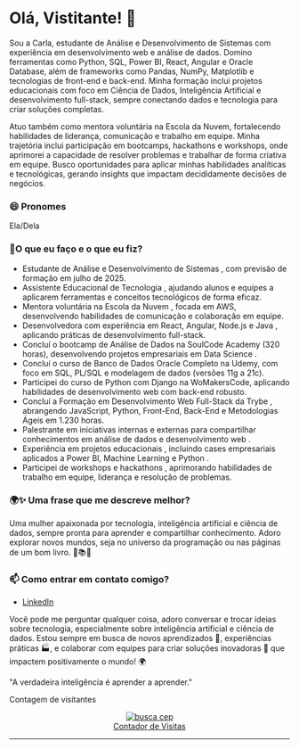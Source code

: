 # Olá, Vistitante! 👋

Sou a Carla, estudante de Análise e Desenvolvimento de Sistemas com experiência em desenvolvimento web e análise de dados. Domino ferramentas como Python, SQL, Power BI, React, Angular e Oracle Database, além de frameworks como Pandas, NumPy, Matplotlib e tecnologias de front-end e back-end. Minha formação inclui projetos educacionais com foco em Ciência de Dados, Inteligência Artificial e desenvolvimento full-stack, sempre conectando dados e tecnologia para criar soluções completas.

Atuo também como mentora voluntária na Escola da Nuvem, fortalecendo habilidades de liderança, comunicação e trabalho em equipe. Minha trajetória inclui participação em bootcamps, hackathons e workshops, onde aprimorei a capacidade de resolver problemas e trabalhar de forma criativa em equipe. Busco oportunidades para aplicar minhas habilidades analíticas e tecnológicas, gerando insights que impactam decididamente decisões de negócios.
### 😄 Pronomes
Ela/Dela

### 🌱O que eu faço e o que eu fiz?

- Estudante de Análise e Desenvolvimento de Sistemas , com previsão de formação em julho de 2025.
- Assistente Educacional de Tecnologia , ajudando alunos e equipes a aplicarem ferramentas e conceitos tecnológicos de forma eficaz.
- Mentora voluntária na Escola da Nuvem , focada em AWS, desenvolvendo habilidades de comunicação e colaboração em equipe.
- Desenvolvedora com experiência em React, Angular, Node.js e Java , aplicando práticas de desenvolvimento full-stack.
- Concluí o bootcamp de Análise de Dados na SoulCode Academy (320 horas), desenvolvendo projetos empresariais em Data Science .
- Concluí o curso de Banco de Dados Oracle Completo na Udemy, com foco em SQL, PL/SQL e modelagem de dados (versões 11g a 21c).
- Participei do curso de Python com Django na WoMakersCode, aplicando habilidades de desenvolvimento web com back-end robusto.
- Concluí a Formação em Desenvolvimento Web Full-Stack da Trybe , abrangendo JavaScript, Python, Front-End, Back-End e Metodologias Ágeis em 1.230 horas.
- Palestrante em iniciativas internas e externas para compartilhar conhecimentos em análise de dados e desenvolvimento web .
- Experiência em projetos educacionais , incluindo cases empresariais aplicados a Power BI, Machine Learning e Python .
- Participei de workshops e hackathons , aprimorando habilidades de trabalho em equipe, liderança e resolução de problemas.



### 🌍✨  Uma frase que me descreve melhor?
Uma mulher apaixonada por tecnologia, inteligência artificial e ciência de dados, sempre pronta para aprender e compartilhar conhecimento. Adoro explorar novos mundos, seja no universo da programação ou nas páginas de um bom livro. 🤖📚✨
### 📫 Como entrar em contato comigo?

- [LinkedIn](https://www.linkedin.com/in/duda-batista)  



Você pode me perguntar qualquer coisa, adoro conversar e trocar ideias sobre tecnologia, especialmente sobre inteligência artificial e ciência de dados. Estou sempre em busca de novos aprendizados 🧠, experiências práticas 🏭, e colaborar com equipes para criar soluções inovadoras 🌟 que impactem positivamente o mundo! 🌍

"A verdadeira inteligência é aprender a aprender."


<p alinhar="centro">
  Contagem de visitantes<br>

  <!-- Inicio codigo Contador -->
<div align="center"><a title="busca cep" href="https://buscacepcorreios.com.br/"><img src="https://contador-gratis.com/contadores-de-visitas/271124063359959.gif" alt="busca cep"></a><div><a href="https://www.contador-gratis.com/" title="contador de visitas">Contador de Visitas</a></div></div>
<!-- Fim do codigo Contador -->


</p>




***

